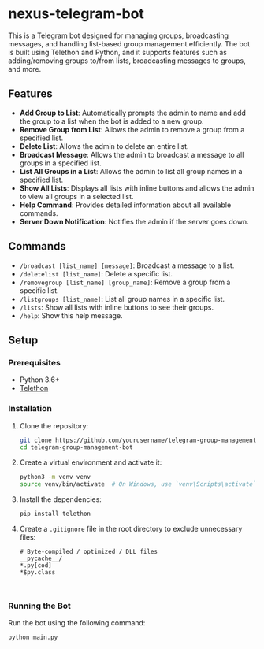 # nexus-telegram-bot

This is a Telegram bot designed for managing groups, broadcasting messages, and handling list-based group management efficiently. The bot is built using Telethon and Python, and it supports features such as adding/removing groups to/from lists, broadcasting messages to groups, and more.

## Features

- **Add Group to List**: Automatically prompts the admin to name and add the group to a list when the bot is added to a new group.
- **Remove Group from List**: Allows the admin to remove a group from a specified list.
- **Delete List**: Allows the admin to delete an entire list.
- **Broadcast Message**: Allows the admin to broadcast a message to all groups in a specified list.
- **List All Groups in a List**: Allows the admin to list all group names in a specified list.
- **Show All Lists**: Displays all lists with inline buttons and allows the admin to view all groups in a selected list.
- **Help Command**: Provides detailed information about all available commands.
- **Server Down Notification**: Notifies the admin if the server goes down.

## Commands

- `/broadcast [list_name] [message]`: Broadcast a message to a list.
- `/deletelist [list_name]`: Delete a specific list.
- `/removegroup [list_name] [group_name]`: Remove a group from a specific list.
- `/listgroups [list_name]`: List all group names in a specific list.
- `/lists`: Show all lists with inline buttons to see their groups.
- `/help`: Show this help message.

## Setup

### Prerequisites

- Python 3.6+
- [Telethon](https://github.com/LonamiWebs/Telethon)

### Installation

1. Clone the repository:

    ```bash
    git clone https://github.com/yourusername/telegram-group-management-bot.git
    cd telegram-group-management-bot
    ```

2. Create a virtual environment and activate it:

    ```bash
    python3 -m venv venv
    source venv/bin/activate  # On Windows, use `venv\Scripts\activate`
    ```

3. Install the dependencies:

    ```bash
    pip install telethon
    ```

4. Create a `.gitignore` file in the root directory to exclude unnecessary files:

    ```gitignore
    # Byte-compiled / optimized / DLL files
    __pycache__/
    *.py[cod]
    *$py.class



### Running the Bot

Run the bot using the following command:

```bash
python main.py
